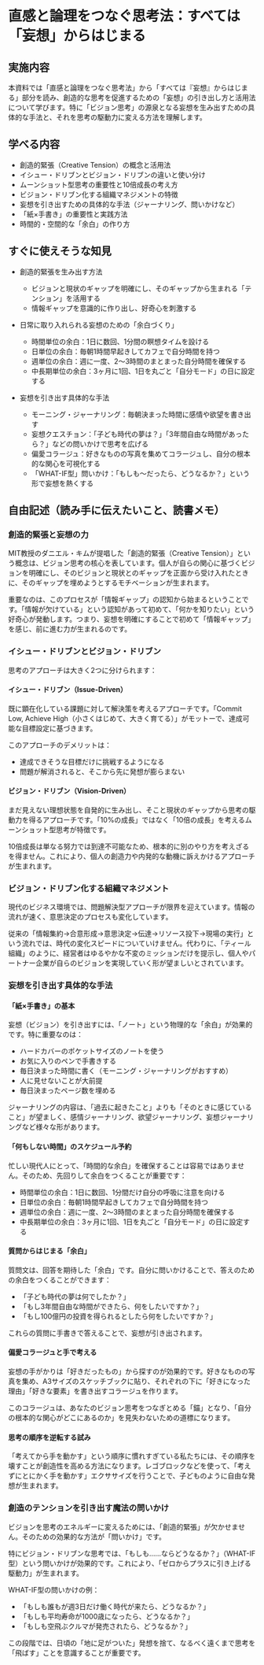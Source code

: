 # 直感と論理をつなぐ思考法：すべては「妄想」からはじまる

## 実施内容
本資料では「直感と論理をつなぐ思考法」から「すべては『妄想』からはじまる」部分を読み、創造的な思考を促進するための「妄想」の引き出し方と活用法について学びます。特に「ビジョン思考」の源泉となる妄想を生み出すための具体的な手法と、それを思考の駆動力に変える方法を理解します。

## 学べる内容
- 創造的緊張（Creative Tension）の概念と活用法
- イシュー・ドリブンとビジョン・ドリブンの違いと使い分け
- ムーンショット型思考の重要性と10倍成長の考え方
- ビジョン・ドリブン化する組織マネジメントの特徴
- 妄想を引き出すための具体的な手法（ジャーナリング、問いかけなど）
- 「紙×手書き」の重要性と実践方法
- 時間的・空間的な「余白」の作り方

## すぐに使えそうな知見
- 創造的緊張を生み出す方法
  - ビジョンと現状のギャップを明確にし、そのギャップから生まれる「テンション」を活用する
  - 情報ギャップを意識的に作り出し、好奇心を刺激する

- 日常に取り入れられる妄想のための「余白づくり」
  - 時間単位の余白：1日に数回、1分間の瞑想タイムを設ける
  - 日単位の余白：毎朝1時間早起きしてカフェで自分時間を持つ
  - 週単位の余白：週に一度、2〜3時間のまとまった自分時間を確保する
  - 中長期単位の余白：3ヶ月に1回、1日を丸ごと「自分モード」の日に設定する

- 妄想を引き出す具体的な手法
  - モーニング・ジャーナリング：毎朝決まった時間に感情や欲望を書き出す
  - 妄想クエスチョン：「子ども時代の夢は？」「3年間自由な時間があったら？」などの問いかけで思考を広げる
  - 偏愛コラージュ：好きなものの写真を集めてコラージュし、自分の根本的な関心を可視化する
  - 「WHAT-IF型」問いかけ：「もしも〜だったら、どうなるか？」という形で妄想を熱くする

## 自由記述（読み手に伝えたいこと、読書メモ）

### 創造的緊張と妄想の力
MIT教授のダニエル・キムが提唱した「創造的緊張（Creative Tension）」という概念は、ビジョン思考の核心を表しています。個人が自らの関心に基づくビジョンを明確にし、そのビジョンと現状とのギャップを正面から受け入れたときに、そのギャップを埋めようとするモチベーションが生まれます。

重要なのは、このプロセスが「情報ギャップ」の認知から始まるということです。「情報が欠けている」という認知があって初めて、「何かを知りたい」という好奇心が発動します。つまり、妄想を明確にすることで初めて「情報ギャップ」を感じ、前に進む力が生まれるのです。

### イシュー・ドリブンとビジョン・ドリブン
思考のアプローチは大きく2つに分けられます：

#### イシュー・ドリブン（Issue-Driven）
既に顕在化している課題に対して解決策を考えるアプローチです。「Commit Low, Achieve High（小さくはじめて、大きく育てる）」がモットーで、達成可能な目標設定に基づきます。

このアプローチのデメリットは：
- 達成できそうな目標だけに挑戦するようになる
- 問題が解消されると、そこから先に発想が膨らまない

#### ビジョン・ドリブン（Vision-Driven）
まだ見えない理想状態を自発的に生み出し、そこと現状のギャップから思考の駆動力を得るアプローチです。「10%の成長」ではなく「10倍の成長」を考えるムーンショット型思考が特徴です。

10倍成長は単なる努力では到達不可能なため、根本的に別のやり方を考えざるを得ません。これにより、個人の創造力や内発的な動機に訴えかけるアプローチが生まれます。

### ビジョン・ドリブン化する組織マネジメント
現代のビジネス環境では、問題解決型アプローチが限界を迎えています。情報の流れが速く、意思決定のプロセスも変化しています。

従来の「情報集約→合意形成→意思決定→伝達→リソース投下→現場の実行」という流れでは、時代の変化スピードについていけません。代わりに、「ティール組織」のように、経営者はゆるやかな不変のミッションだけを提示し、個人やパートナー企業が自らのビジョンを実現していく形が望ましいとされています。

### 妄想を引き出す具体的な手法

#### 「紙×手書き」の基本
妄想（ビジョン）を引き出すには、「ノート」という物理的な「余白」が効果的です。特に重要なのは：
- ハードカバーのポケットサイズのノートを使う
- お気に入りのペンで手書きする
- 毎日決まった時間に書く（モーニング・ジャーナリングがおすすめ）
- 人に見せないことが大前提
- 毎日決まったページ数を埋める

ジャーナリングの内容は、「過去に起きたこと」よりも「そのときに感じていること」が望ましく、感情ジャーナリング、欲望ジャーナリング、妄想ジャーナリングなど様々な形があります。

#### 「何もしない時間」のスケジュール予約
忙しい現代人にとって、「時間的な余白」を確保することは容易ではありません。そのため、先回りして余白をつくることが重要です：
- 時間単位の余白：1日に数回、1分間だけ自分の呼吸に注意を向ける
- 日単位の余白：毎朝1時間早起きしてカフェで自分時間を持つ
- 週単位の余白：週に一度、2〜3時間のまとまった自分時間を確保する
- 中長期単位の余白：3ヶ月に1回、1日を丸ごと「自分モード」の日に設定する

#### 質問からはじまる「余白」
質問文は、回答を期待した「余白」です。自分に問いかけることで、答えのための余白をつくることができます：
- 「子ども時代の夢は何でしたか？」
- 「もし3年間自由な時間ができたら、何をしたいですか？」
- 「もし100億円の投資を得られるとしたら何をしたいですか？」

これらの質問に手書きで答えることで、妄想が引き出されます。

#### 偏愛コラージュと手で考える
妄想の手がかりは「好きだったもの」から探すのが効果的です。好きなものの写真を集め、A3サイズのスケッチブックに貼り、それぞれの下に「好きになった理由」「好きな要素」を書き出すコラージュを作ります。

このコラージュは、あなたのビジョン思考をつなぎとめる「錨」となり、「自分の根本的な関心がどこにあるのか」を見失わないための道標になります。

#### 思考の順序を逆転する試み
「考えてから手を動かす」という順序に慣れすぎている私たちには、その順序を壊すことが創造性を高める方法になります。レゴブロックなどを使って、「考えずにとにかく手を動かす」エクササイズを行うことで、子どものように自由な発想が生まれます。

### 創造のテンションを引き出す魔法の問いかけ
ビジョンを思考のエネルギーに変えるためには、「創造的緊張」が欠かせません。そのための効果的な方法が「問いかけ」です。

特にビジョン・ドリブンな思考では、「もしも……ならどうなるか？」（WHAT-IF型）という問いかけが効果的です。これにより、「ゼロからプラスに引き上げる駆動力」が生まれます。

WHAT-IF型の問いかけの例：
- 「もしも誰もが週3日だけ働く時代が来たら、どうなるか？」
- 「もしも平均寿命が1000歳になったら、どうなるか？」
- 「もしも空飛ぶクルマが発売されたら、どうなるか？」

この段階では、日頃の「地に足がついた」発想を捨て、なるべく遠くまで思考を「飛ばす」ことを意識することが重要です。 